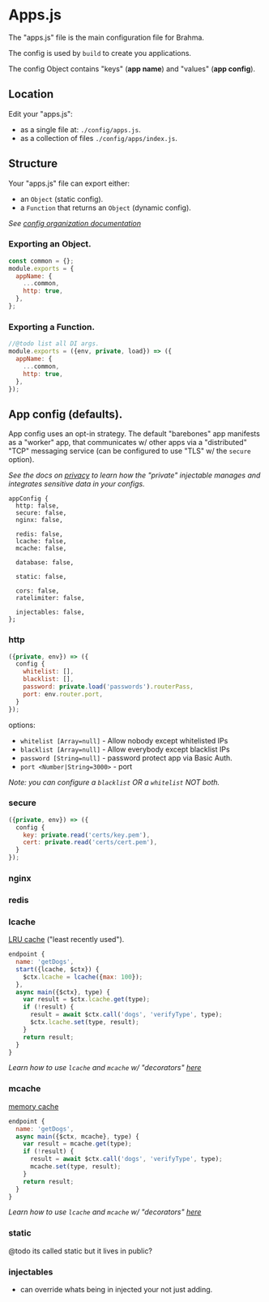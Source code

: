 # Apps.js

The "apps.js" file is the main configuration file for Brahma.

The config is used by `build` to create you applications.

The config Object contains "keys" (**app name**) and "values" (**app config**).

## Location
Edit your "apps.js":
- as a single file at: `./config/apps.js`.
- as a collection of files `./config/apps/index.js`.

## Structure
Your "apps.js" file can export either:
- an `Object` (static config).
- a `Function` that returns an `Object` (dynamic config).

*See [config organization documentation](@todo)*

### Exporting an Object.
```javascript
const common = {};
module.exports = {
  appName: {
    ...common,
    http: true,
  },
};
```

### Exporting a Function.
```javascript
//@todo list all DI args.
module.exports = ({env, private, load}) => ({
  appName: {
    ...common,
    http: true,
  },
});
```


## App config (defaults).
App config uses an opt-in strategy. The default "barebones" app manifests as a "worker" app, that communicates w/ other apps via a "distributed" "TCP" messaging service (can be configured to use "TLS" w/ the `secure` option).

*See the docs on [privacy](@todo) to learn how the "private" injectable manages and integrates sensitive data in your configs.*
```
appConfig {
  http: false,
  secure: false,
  nginx: false,

  redis: false,
  lcache: false,
  mcache: false,

  database: false,

  static: false,

  cors: false,
  ratelimiter: false,

  injectables: false,
};
```

### http
```javascript
({private, env}) => ({
  config {
    whitelist: [],
    blacklist: [],
    password: private.load('passwords').routerPass,
    port: env.router.port,
  }
});
```
options:
- `whitelist [Array=null]` - Allow nobody except whitelisted IPs
- `blacklist [Array=null]` - Allow everybody except blacklist IPs
- `password [String=null]` - password protect app via Basic Auth.
- `port <Number|String=3000>` - port

*Note: you can configure a `blacklist` OR a `whitelist` NOT both.*
### secure
```javascript
({private, env}) => ({
  config {
    key: private.read('certs/key.pem'),
    cert: private.read('certs/cert.pem'),
  }
});
```

### nginx

### redis

### lcache
[LRU cache](https://github.com/isaacs/node-lru-cache) ("least recently used").

```javascript
endpoint {
  name: 'getDogs',
  start({lcache, $ctx}) {
    $ctx.lcache = lcache({max: 100});
  },
  async main({$ctx}, type) {
    var result = $ctx.lcache.get(type);
    if (!result) {
      result = await $ctx.call('dogs', 'verifyType', type);
      $ctx.lcache.set(type, result);
    }
    return result;
  }
}
```
*Learn how to use `lcache` and `mcache` w/ "decorators" [here](@todo)*

### mcache
[memory cache](https://github.com/ptarjan/node-cache)
```javascript
endpoint {
  name: 'getDogs',
  async main({$ctx, mcache}, type) {
    var result = mcache.get(type);
    if (!result) {
      result = await $ctx.call('dogs', 'verifyType', type);
      mcache.set(type, result);
    }
    return result;
  }
}
```
*Learn how to use `lcache` and `mcache` w/ "decorators" [here](@todo)*

### static
@todo its called static but it lives in public?


### injectables
- can override whats being in injected your not just adding.
